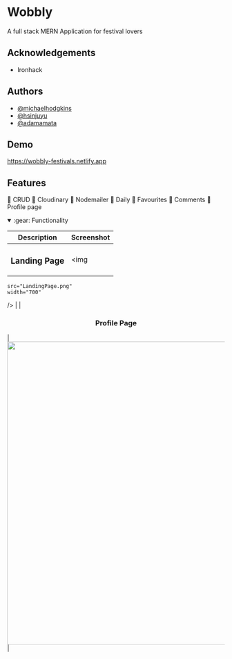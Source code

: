 
# Wobbly

A full stack MERN Application for festival lovers

## Acknowledgements

 - Ironhack
 

## Authors

- [@michaelhodgkins](https://github.com/michaelhodgkins)
- [@hsinjuyu](https://github.com/ci6803)
- [@adamamata](https://github.com/adamamata)


## Demo

https://wobbly-festivals.netlify.app


## Features
:ferris_wheel: CRUD
:ferris_wheel: Cloudinary
:ferris_wheel: Nodemailer 
:ferris_wheel: Daily 
:ferris_wheel: Favourites 
:ferris_wheel: Comments 
:ferris_wheel: Profile page 

<details open>
  <summary>:gear: Functionality</summary>

  |   Description | Screenshot | 
  |:-------------:| -----------|
  | <h3>Landing Page</h3> | <img
    src="LandingPage.png"
    width="700"
  /> |
  | <h3 align="center">Profile Page</h3> | <img
    src="Profile Page.png"
    width="700"
  /> |
</details>


